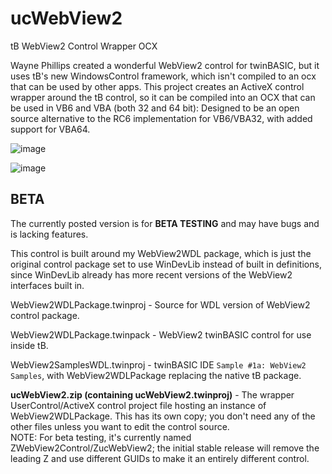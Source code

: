 # ucWebView2
tB WebView2 Control Wrapper OCX

Wayne Phillips created a wonderful WebView2 control for twinBASIC, but it uses tB's new WindowsControl framework, which isn't compiled to an ocx that can be used by other apps. This project creates an ActiveX control wrapper around the tB control, so it can be compiled into an OCX that can be used in VB6 and VBA (both 32 and 64 bit): Designed to be an open source alternative to the RC6 implementation for VB6/VBA32, with added support for VBA64.

![image](https://github.com/user-attachments/assets/9a79a7da-2359-4612-88ce-5f627ed5072b)

![image](https://github.com/user-attachments/assets/7068b124-74df-4aec-87c1-2869c049a596)

## BETA ##

The currently posted version is for **BETA TESTING** and may have bugs and is lacking features.

This control is built around my WebView2WDL package, which is just the original control package set to use WinDevLib instead of built in definitions, since WinDevLib already has more recent versions of the WebView2 interfaces built in. 

WebView2WDLPackage.twinproj - Source for WDL version of WebView2 control package.

WebView2WDLPackage.twinpack - WebView2 twinBASIC control for use inside tB.

WebView2SamplesWDL.twinproj - twinBASIC IDE `Sample #1a: WebView2 Samples`, with WebView2WDLPackage replacing the native tB package.

**ucWebView2.zip (containing ucWebView2.twinproj)** - The wrapper UserControl/ActiveX control project file hosting an instance of WebView2WDLPackage. This has its own copy; you don't need any of the other files unless you want to edit the control source.\
NOTE: For beta testing, it's currently named ZWebView2Control/ZucWebView2; the initial stable release will remove the leading Z and use different GUIDs to make it an entirely different control.

